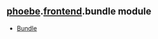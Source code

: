 ## [phoebe](phoebe.md).[frontend](phoebe.frontend.md).bundle module

* [Bundle](phoebe.frontend.bundle.Bundle.md)
